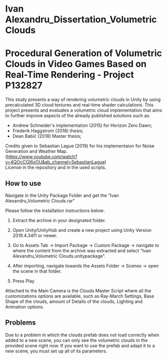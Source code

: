 # Ivan Alexandru_Dissertation_Volumetric Clouds
 
# Procedural Generation of Volumetric Clouds in Video Games Based on Real-Time Rendering - Project P132827

This study presents a way of rendering volumetric clouds in Unity by using precalculated 3D cloud textures and real-time shader calculations. This project presents and evaluates a volumetric cloud implementation that aims to further improve aspects of the already published solutions such as:

- Andrew Schneider's implementation (2015) for Horizon Zero Dawn; 
- Frederik Haggstrom (2018) thesis;
- Dean Babić (2018) Master thesis;

Credits given to Sebastian Lague (2019) for his implementaion for Noise Generation and Weather Map. <br />
(https://www.youtube.com/watch?v=4QOcCGI6xOU&ab_channel=SebastianLague) <br />
License in the repository and in the used scripts.

## How to use
Navigate in the Unity Package Folder and get the  "Ivan Alexandru_Volumetric Clouds.rar"

Please follow the installation instructions below:

1. Extract the archive in your designated folder.

2. Open Unity/UnityHub and create a new project using Unity Version 2019.4.34f1 or newer.

3. Go to Assets Tab -> Import Package -> Custom Package -> navigate to where the content from the archive was extracted and select "Ivan Alexandru_Volumetric Clouds.unitypackage".

4. After importing, navigate towards the Assets Folder -> Scenes -> open the scene in that folder.

5. Press Play 

Attached to the Main Camera is the Clouds Master Script where all the customizations options are available, such as Ray-March Settings, Base Shape of the clouds, amount of Details of the clouds, Lighting and Animation options.

## Problems
Due to a problem in which the clouds prefab does not load correctly when added to a new scene, you can only see the volumetric clouds in the provided scene right now. If you want to use the prefab and adapt it to a new scene, you must set up all of its parameters.


